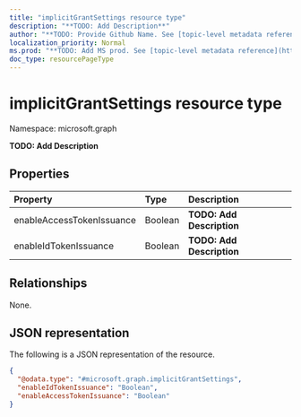 ```yaml
---
title: "implicitGrantSettings resource type"
description: "**TODO: Add Description**"
author: "**TODO: Provide Github Name. See [topic-level metadata reference](https://msgo.azurewebsites.net/add/document/guidelines/metadata.html#topic-level-metadata)**"
localization_priority: Normal
ms.prod: "**TODO: Add MS prod. See [topic-level metadata reference](https://msgo.azurewebsites.net/add/document/guidelines/metadata.html#topic-level-metadata)**"
doc_type: resourcePageType
---
```


# implicitGrantSettings resource type

Namespace: microsoft.graph



**TODO: Add Description**

## Properties
|Property|Type|Description|
|:---|:---|:---|
|enableAccessTokenIssuance|Boolean|**TODO: Add Description**|
|enableIdTokenIssuance|Boolean|**TODO: Add Description**|

## Relationships
None.

## JSON representation
The following is a JSON representation of the resource.
<!-- {
  "blockType": "resource",
  "@odata.type": "microsoft.graph.implicitGrantSettings"
}
-->
``` json
{
  "@odata.type": "#microsoft.graph.implicitGrantSettings",
  "enableIdTokenIssuance": "Boolean",
  "enableAccessTokenIssuance": "Boolean"
}
```

